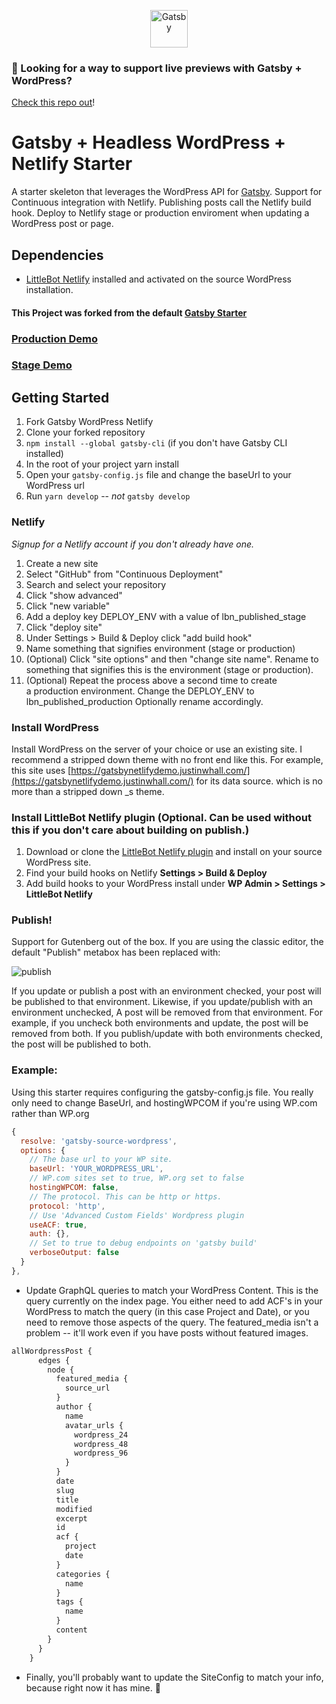 <p align="center">
  <a href="https://www.gatsbyjs.org">
    <img alt="Gatsby" src="https://www.gatsbyjs.org/monogram.svg" width="60" />
  </a>
</p>

### 👋 Looking for a way to support live previews with Gatsby + WordPress?
[Check this repo out](https://github.com/justinwhall/wordpress-gatsby-preview-starter)!

# Gatsby + Headless WordPress + Netlify Starter

A starter skeleton that leverages the WordPress API for [Gatsby](https://github.com/gatsbyjs/gatsby/). Support for Continuous integration with Netlify. Publishing posts call the Netlify build hook. Deploy to Netlify stage or production enviroment when updating a WordPress post or page.

## Dependencies

* [LittleBot Netlify](https://github.com/justinwhall/littlebot-netlify) installed and activated on the source WordPress installation.

#### This Project was forked from the default [Gatsby Starter](https://github.com/gatsbyjs/gatsby-starter-blog)


### [Production Demo](https://gatsby-wordpress-netlify-production.netlify.com/)
### [Stage Demo](https://gatsby-wordpress-netlify-stage.netlify.com/)

## Getting Started
1. Fork Gatsby WordPress Netlify
2. Clone your forked repository
3. `npm install --global gatsby-cli` (if you don't have Gatsby CLI installed)
4. In the root of your project yarn install
5. Open your `gatsby-config.js` file and change the baseUrl to your WordPress url
6. Run `yarn develop` -- _not_ `gatsby develop`

### Netlify
_Signup for a Netlify account if you don't already have one._

1. Create a new site
2. Select "GitHub" from "Continuous Deployment"
3. Search and select your repository
4. Click "show advanced"
5. Click "new variable"
6. Add a deploy key DEPLOY_ENV with a value of lbn_published_stage
7. Click "deploy site"
8. Under Settings > Build & Deploy click "add build hook"
9. Name something that signifies environment (stage or production)
10. (Optional) Click "site options" and then "change site name". Rename to something that signifies this is the environment (stage or production).
11. (Optional) Repeat the process above a second time to create a production environment. Change the DEPLOY_ENV to lbn_published_production Optionally rename accordingly.

### Install WordPress
Install WordPress on the server of your choice or use an existing site. I recommend a stripped down theme with no front end like this. For example, this site uses [https://gatsbynetlifydemo.justinwhall.com/](https://gatsbynetlifydemo.justinwhall.com/) for its data source. which is no more than a stripped down _s theme.

### Install LittleBot Netlify plugin (Optional. Can be used without this if you don't care about building on publish.)

1. Download or clone the [LittleBot Netlify plugin](https://github.com/justinwhall/littlebot-netlify) and install on your source WordPress site.
2. Find your build hooks on Netlify **Settings > Build & Deploy**
3. Add build hooks to your WordPress install under **WP Admin > Settings > LittleBot Netlify** 

### Publish!

Support for Gutenberg out of the box. If you are using the classic editor, the default "Publish" metabox has been replaced with:

<img src="https://gatsbynetliflydemo.justinwhall.com/wp-content/uploads/2018/06/Screenshot-2018-06-29-18.50.37_preview-300x180.png" alt="publish"  />

If you update or publish a post with an environment checked, your post will be published to that environment. Likewise, if you update/publish with an environment unchecked, A post will be removed from that environment. For example, if you uncheck both environments and update, the post will be removed from both. If you publish/update with both environments checked, the post will be published to both.

### Example:

Using this starter requires configuring the gatsby-config.js file. You really only need to change BaseUrl, and hostingWPCOM if you're using WP.com rather than WP.org

```javascript
{
  resolve: 'gatsby-source-wordpress',
  options: {
    // The base url to your WP site.
    baseUrl: 'YOUR_WORDPRESS_URL',
    // WP.com sites set to true, WP.org set to false
    hostingWPCOM: false,
    // The protocol. This can be http or https.
    protocol: 'http',
    // Use 'Advanced Custom Fields' Wordpress plugin
    useACF: true,
    auth: {},
    // Set to true to debug endpoints on 'gatsby build'
    verboseOutput: false
  }
},
```

* Update GraphQL queries to match your WordPress Content. This is the query currently on the index page. You either need to add ACF's in your WordPress to match the query (in this case Project and Date), or you need to remove those aspects of the query. The featured_media isn't a problem -- it'll work even if you have posts without featured images.

```javascript
allWordpressPost {
      edges {
        node {
          featured_media {
            source_url
          }
          author {
            name
            avatar_urls {
              wordpress_24
              wordpress_48
              wordpress_96
            }
          }
          date
          slug
          title
          modified
          excerpt
          id
          acf {
            project
            date
          }
          categories {
            name
          }
          tags {
            name
          }
          content
        }
      }
    }
```

* Finally, you'll probably want to update the SiteConfig to match your info, because right now it has mine. 🤠

